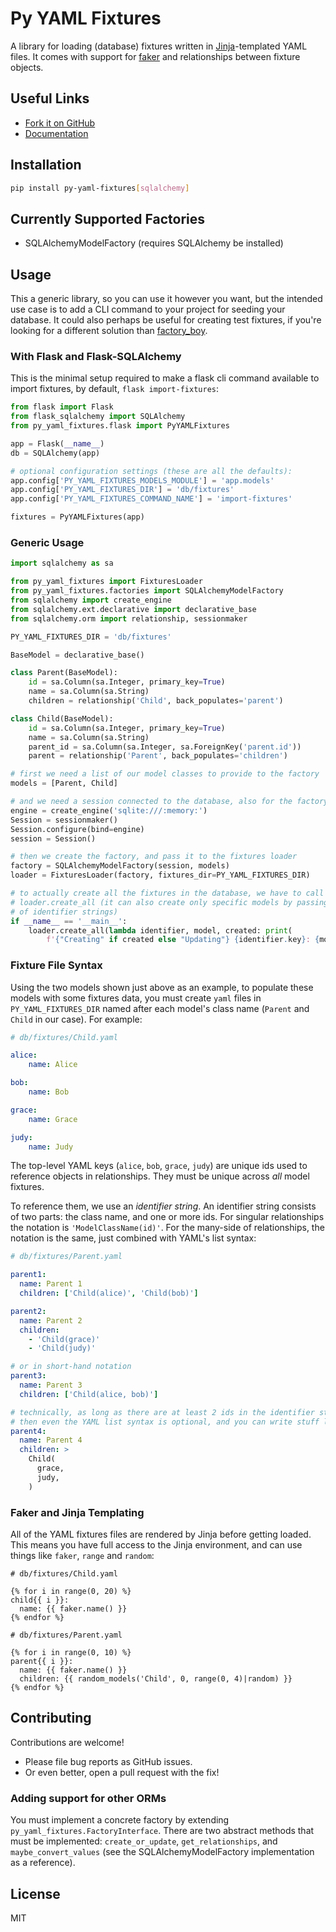 # Py YAML Fixtures

A library for loading (database) fixtures written in [Jinja](http://jinja.pocoo.org/)-templated YAML files. It comes with support for [faker](http://faker.readthedocs.io/en/master/) and relationships between fixture objects.

## Useful Links

* [Fork it on GitHub](https://github.com/briancappello/py-yaml-fixtures)
* [Documentation](https://py-yaml-fixtures.readthedocs.io/en/latest/)

## Installation

```bash
pip install py-yaml-fixtures[sqlalchemy]
```

## Currently Supported Factories

* SQLAlchemyModelFactory (requires SQLAlchemy be installed)

## Usage

This a generic library, so you can use it however you want, but the intended use case is to add a CLI command to your project for seeding your database. It could also perhaps be useful for creating test fixtures, if you're looking for a different solution than [factory_boy](https://factoryboy.readthedocs.io/en/latest/). 

### With Flask and Flask-SQLAlchemy

This is the minimal setup required to make a flask cli command available to import fixtures, by default, `flask import-fixtures`:

```python
from flask import Flask
from flask_sqlalchemy import SQLAlchemy
from py_yaml_fixtures.flask import PyYAMLFixtures

app = Flask(__name__)
db = SQLAlchemy(app)

# optional configuration settings (these are all the defaults):
app.config['PY_YAML_FIXTURES_MODELS_MODULE'] = 'app.models'
app.config['PY_YAML_FIXTURES_DIR'] = 'db/fixtures'
app.config['PY_YAML_FIXTURES_COMMAND_NAME'] = 'import-fixtures'

fixtures = PyYAMLFixtures(app)
```

### Generic Usage

```python
import sqlalchemy as sa

from py_yaml_fixtures import FixturesLoader
from py_yaml_fixtures.factories import SQLAlchemyModelFactory
from sqlalchemy import create_engine
from sqlalchemy.ext.declarative import declarative_base
from sqlalchemy.orm import relationship, sessionmaker

PY_YAML_FIXTURES_DIR = 'db/fixtures'

BaseModel = declarative_base()

class Parent(BaseModel):
    id = sa.Column(sa.Integer, primary_key=True)
    name = sa.Column(sa.String)
    children = relationship('Child', back_populates='parent')

class Child(BaseModel):
    id = sa.Column(sa.Integer, primary_key=True)
    name = sa.Column(sa.String)
    parent_id = sa.Column(sa.Integer, sa.ForeignKey('parent.id'))
    parent = relationship('Parent', back_populates='children')

# first we need a list of our model classes to provide to the factory
models = [Parent, Child]

# and we need a session connected to the database, also for the factory
engine = create_engine('sqlite:///:memory:')
Session = sessionmaker()
Session.configure(bind=engine)
session = Session()

# then we create the factory, and pass it to the fixtures loader
factory = SQLAlchemyModelFactory(session, models)
loader = FixturesLoader(factory, fixtures_dir=PY_YAML_FIXTURES_DIR)

# to actually create all the fixtures in the database, we have to call
# loader.create_all (it can also create only specific models by passing a list
# of identifier strings)
if __name__ == '__main__':
    loader.create_all(lambda identifier, model, created: print(
        f'{"Creating" if created else "Updating"} {identifier.key}: {model!r}'))
```

### Fixture File Syntax

Using the two models shown just above as an example, to populate these models with some fixtures data, you must create `yaml` files in `PY_YAML_FIXTURES_DIR` named after each model's class name (`Parent` and `Child` in our case). For example:

```yaml
# db/fixtures/Child.yaml

alice:
    name: Alice

bob:
    name: Bob

grace:
    name: Grace

judy:
    name: Judy
```

The top-level YAML keys (`alice`, `bob`, `grace`, `judy`) are unique ids used to reference objects in relationships. They must be unique across *all* model fixtures.

To reference them, we use an *identifier string*. An identifier string consists of two parts: the class name, and one or more ids. For singular relationships the notation is `'ModelClassName(id)'`. For the many-side of relationships, the notation is the same, just combined with YAML's list syntax:

```yaml
# db/fixtures/Parent.yaml

parent1:
  name: Parent 1
  children: ['Child(alice)', 'Child(bob)']

parent2:
  name: Parent 2
  children:
    - 'Child(grace)'
    - 'Child(judy)'

# or in short-hand notation
parent3:
  name: Parent 3
  children: ['Child(alice, bob)']

# technically, as long as there are at least 2 ids in the identifier string,
# then even the YAML list syntax is optional, and you can write stuff like this:
parent4:
  name: Parent 4
  children: >
    Child(
      grace,
      judy,
    )
```

### Faker and Jinja Templating

All of the YAML fixtures files are rendered by Jinja before getting loaded. This means you have full access to the Jinja environment, and can use things like `faker`, `range` and `random`:

```jinja
# db/fixtures/Child.yaml

{% for i in range(0, 20) %}
child{{ i }}:
  name: {{ faker.name() }}
{% endfor %}
```

```jinja
# db/fixtures/Parent.yaml

{% for i in range(0, 10) %}
parent{{ i }}:
  name: {{ faker.name() }}
  children: {{ random_models('Child', 0, range(0, 4)|random) }}
{% endfor %}
```

## Contributing

Contributions are welcome!

* Please file bug reports as GitHub issues.
* Or even better, open a pull request with the fix!

### Adding support for other ORMs

You must implement a concrete factory by extending `py_yaml_fixtures.FactoryInterface`. There are two abstract methods that must be implemented: `create_or_update`, `get_relationships`, and `maybe_convert_values` (see the SQLAlchemyModelFactory implementation as a reference).

## License

MIT
